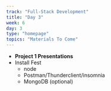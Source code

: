 ```yaml
---
track: "Full-Stack Development"
title: "Day 3"
week: 6
day: 3
type: "homepage"
topics: "Materials To Come"
---
```



- **Project 1 Presentations**
- Install Fest
    - node
    - Postman/Thunderclient/insomnia
    - MongoDB (optional)